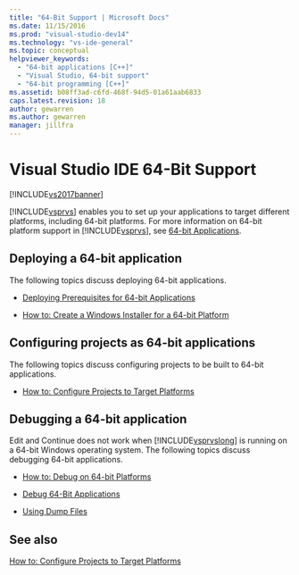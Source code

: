 ```yaml
---
title: "64-Bit Support | Microsoft Docs"
ms.date: 11/15/2016
ms.prod: "visual-studio-dev14"
ms.technology: "vs-ide-general"
ms.topic: conceptual
helpviewer_keywords:
  - "64-bit applications [C++]"
  - "Visual Studio, 64-bit support"
  - "64-bit programming [C++]"
ms.assetid: b08ff3ad-c6fd-468f-94d5-01a61aab6833
caps.latest.revision: 18
author: gewarren
ms.author: gewarren
manager: jillfra
---
```

# Visual Studio IDE 64-Bit Support
[!INCLUDE[vs2017banner](../includes/vs2017banner.md)]

[!INCLUDE[vsprvs](../includes/vsprvs-md.md)] enables you to set up your applications to target different platforms, including 64-bit platforms. For more information on 64-bit platform support in [!INCLUDE[vsprvs](../includes/vsprvs-md.md)], see [64-bit Applications](https://msdn.microsoft.com/library/fd4026bc-2c3d-4b27-86dc-ec5e96018181).

## Deploying a 64-bit application
 The following topics discuss deploying 64-bit applications.

- [Deploying Prerequisites for 64-bit Applications](../deployment/deploying-prerequisites-for-64-bit-applications.md)

- [How to: Create a Windows Installer for a 64-bit Platform](https://msdn.microsoft.com/232bfc64-f99a-4cc6-9806-ba70bb9a09ff)

## Configuring projects as 64-bit applications
 The following topics discuss configuring projects to be built to 64-bit applications.

- [How to: Configure Projects to Target Platforms](../ide/how-to-configure-projects-to-target-platforms.md)

## Debugging a 64-bit application
 Edit and Continue does not work when [!INCLUDE[vsprvslong](../includes/vsprvslong-md.md)] is running on a 64-bit Windows operating system. The following topics discuss debugging 64-bit applications.

- [How to: Debug on 64-bit Platforms](https://msdn.microsoft.com/27495e23-a624-46fb-996f-043d0a816dd5)

- [Debug 64-Bit Applications](../debugger/debug-64-bit-applications.md)

- [Using Dump Files](../debugger/using-dump-files.md)

## See also
 [How to: Configure Projects to Target Platforms](../ide/how-to-configure-projects-to-target-platforms.md)
